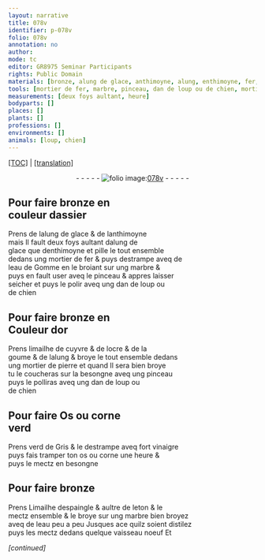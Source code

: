 ```yaml
---
layout: narrative
title: 078v
identifier: p-078v
folio: 078v
annotation: no
author:
mode: tc
editor: GR8975 Seminar Participants
rights: Public Domain
materials: [bronze, alung de glace, anthimoyne, alung, enthimoyne, fer, eau de Gomme, marbre, limailhe de cuyvre, ocre, goume, pierre, Os, corne, verd de Gris, fort vinaigre, os, Limailhe despaingle, leton, eau]
tools: [mortier de fer, marbre, pinceau, dan de loup ou de chien, mortier de pierre, vaisseau]
measurements: [deux foys aultant, heure]
bodyparts: []
places: []
plants: []
professions: []
environments: []
animals: [loup, chien]
---
```


 <p><a href="{{ site.baseurl }}/diplomatic/">[TOC]</a> | <a href="{{ site.baseurl }}/texts/p-078v_tl/" target="_blank">[translation]</a></p><div class="folio" align="center">- - - - - <a href="http://gallica.bnf.fr/ark:/12148/btv1b10500001g/f162.item" target="_blank"><img src="https://cu-mkp.github.io/2017-workshop-edition/assets/photo-icon.png" alt="folio image: " style="display:inline-block; margin-bottom:-3px;"/>078v</a> - - - - - </div>  
  

## Pour faire <span class="m">bronze</span> en<br/> couleur dassier

 
Prens de l<span class="m">alung de glace</span> & de l<span class="m">anthimoyne</span><br/> mais Il fault <span class="ms">deux foys aultant</span> d<span class="m">alung</span> de<br/> glace q<span class="exp">ue</span> d<span class="m">enthimoyne</span> et pille le tout ensemble<br/> dedans ung <span class="tl">mortier de <span class="m">fer</span></span> & puys destrampe aveq de<br/> l<span class="m">eau de Gomme</span> en le broiant sur ung <span class="tl"><span class="m">marbre</span></span> &<br/> puys en fault user aveq le <span class="tl">pinceau</span> & appres laisser<br/> seicher et puys le polir aveq ung <span class="tl">dan de <span class="al">loup</span> ou<br/> de <span class="al">chien</span></span>
 
 
  

## Pour faire <span class="m">bronze</span> en<br/> Couleur dor

 
Prens <span class="m">limailhe de cuyvre</span> & de l<span class="m">ocre</span> & de la<br/> <span class="m">goume</span> & de l<span class="m">alung</span> & broye le tout ensemble dedans<br/> ung <span class="tl">mortier de <span class="m">pierre</span></span> et quand Il sera bien broye<br/> tu le coucheras sur la besongne aveq ung <span class="tl">pinceau</span><br/> puys le polliras aveq ung <span class="tl">dan de <span class="al">loup</span> ou<br/> de <span class="al">chien</span></span>
 
 
  

## Pour faire <span class="m">Os</span> ou <span class="m">corne</span><br/> verd

 
Prens <span class="m">verd de Gris</span> & le destrampe aveq <span class="m">fort vinaigre</span><br/> puys fais tramper ton <span class="m">os</span> ou <span class="m">corne</span> une <span class="ms"><span class="tmp">heure</span></span> &<br/> puys le mectz en besongne
 
 
  

## Pour faire <span class="m">bronze</span>

 
Prens <span class="m">Limailhe despaingle</span> & au<span class="exp">ltr</span>e de <span class="m">leton</span> & le<br/> mectz ensemble & le broye sur ung <span class="tl"><span class="m">marbre</span></span> bien broyez<br/> aveq de l<span class="m">eau</span> peu a peu Jusques ace q<span class="exp">uil</span>z soient distilez<br/> puys les mectz dedans q<span class="exp">ue</span>lque <span class="tl">vaisseau</span> noeuf Et
 
*[continued]*
 
 